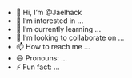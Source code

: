 - 👋 Hi, I’m @Jaelhack
- 👀 I’m interested in ...
- 🌱 I’m currently learning ...
- 💞️ I’m looking to collaborate on ...
- 📫 How to reach me ...
- 😄 Pronouns: ...
- ⚡ Fun fact: ...

<!---
Jaelhack/Jaelhack is a ✨ special ✨ repository because its `README.md` (this file) appears on your GitHub profile.
You can click the Preview link to take a look at your changes.
--->
